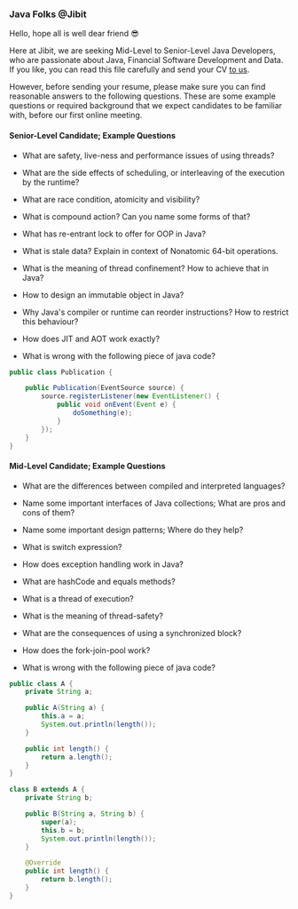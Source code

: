 ### Java Folks @Jibit

Hello, hope all is well dear friend 😎

Here at Jibit, we are seeking Mid-Level to Senior-Level Java Developers, who are passionate about Java, Financial
Software Development and Data. If you like, you can read this file carefully and send your CV
[to us](https://career.hrcando.ir/co/IvanRayanPayam).

However, before sending your resume, please make sure you can find reasonable answers to the following questions. These
are some example questions or required background that we expect candidates to be familiar with, before our first online
meeting.

#### Senior-Level Candidate; Example Questions

- What are safety, live-ness and performance issues of using threads?

- What are the side effects of scheduling, or interleaving of the execution by the runtime?

- What are race condition, atomicity and visibility?

- What is compound action? Can you name some forms of that?

- What has re-entrant lock to offer for OOP in Java?

- What is stale data? Explain in context of Nonatomic 64-bit operations.

- What is the meaning of thread confinement? How to achieve that in Java?

- How to design an immutable object in Java?

- Why Java's compiler or runtime can reorder instructions? How to restrict this behaviour?

- How does JIT and AOT work exactly?

- What is wrong with the following piece of java code?

```java
public class Publication {

    public Publication(EventSource source) {
        source.registerListener(new EventListener() {
            public void onEvent(Event e) {
                doSomething(e);
            }
        });
    }
}
```

#### Mid-Level Candidate; Example Questions

- What are the differences between compiled and interpreted languages?

- Name some important interfaces of Java collections; What are pros and cons of them?

- Name some important design patterns; Where do they help?

- What is switch expression?

- How does exception handling work in Java?

- What are hashCode and equals methods?

- What is a thread of execution?

- What is the meaning of thread-safety?

- What are the consequences of using a synchronized block?

- How does the fork-join-pool work?

- What is wrong with the following piece of java code?

```java
public class A {
    private String a;

    public A(String a) {
        this.a = a;
        System.out.println(length());
    }

    public int length() {
        return a.length();
    }
}

class B extends A {
    private String b;

    public B(String a, String b) {
        super(a);
        this.b = b;
        System.out.println(length());
    }

    @Override
    public int length() {
        return b.length();
    }
}
```
